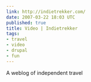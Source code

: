 ```yaml
---
link: http://indietrekker.com/
date: 2007-03-22 18:03 UTC
published: true
title: Video | Indietrekker
tags:
- travel
- video
- drupal
- fun
---
```


A weblog of independent travel
